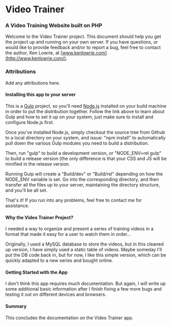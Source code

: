 # Video Trainer

### A Video Training Website built on PHP

Welcome to the Video Trainer project. This document should help you get the project up and running on your own server. If you have questions, or would like to provide feedback and/or to report a bug, feel free to contact the author, Ken Lowrie, at [www.kenlowrie.com](http://www.kenlowrie.com/).

### Attributions

Add any attributions here.

#### Installing this app to your server

This is a [Gulp](http://gulpjs.com/) project, so you'll need [Node.js](https://nodejs.org/en/) installed on your build machine in order to put the distribution together. Follow the link above to learn about Gulp and how to set it up on your system, just make sure to install and configure Node.js first.

Once you've installed Node.js, simply checkout the source tree from Github to a local directory on your system, and issue: "npm install" to automatically pull down the various Gulp modules you need to build a distribution.

Then, run "gulp" to build a development version, or "NODE_ENV=rel gulp" to build a release version (the only difference is that your CSS and JS will be minified in the release version.

Running Gulp will create a "Build/dev" or "Build/rel" depending on how the NODE_ENV variable is set. Go into the corresponding directory, and then transfer all the files up to your server, maintaining the directory structure, and you'll be all set.

That's it! If you run into any problems, feel free to contact me for assistance.

#### Why the Video Trainer Project?

I needed a way to organize and present a series of training videos in a format that made it easy for a user to watch them in order...

Originally, I used a MySQL database to store the videos, but in this cleaned up version, I have simply used a static table of videos. Maybe someday I'll put the DB code back in, but for now, I like this simple version, which can be quickly adapted to a new series and bought online.

#### Getting Started with the App

I don't think this app requires much documentation. But again, I will write up some additional basic information after I finish fixing a few more bugs and testing it out on different devices and browsers.

#### Summary

This concludes the documentation on the Video Trainer app.
